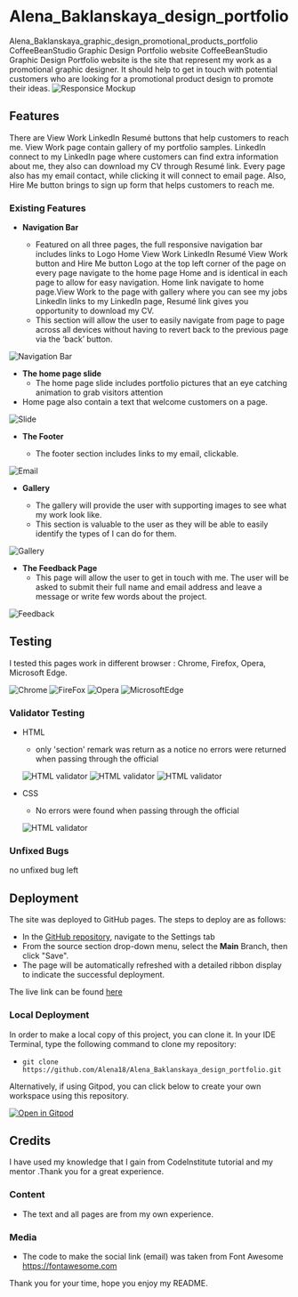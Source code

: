 # Alena_Baklanskaya_design_portfolio
Alena_Baklanskaya_graphic_design_promotional_products_portfolio
CoffeeBeanStudio Graphic Design Portfolio website
CoffeeBeanStudio Graphic Design Portfolio website is the site that represent my work as a promotional graphic designer. It should help to get in touch with potential customers who are looking for a promotional product design to promote their ideas.
![Responsice Mockup](assets/images/.jpg)

## Features 
There are  View Work LinkedIn Resumé buttons that help customers to reach me. View Work page contain gallery of my portfolio samples. LinkedIn connect to my LinkedIn page where customers can find extra information about me, they also can download my CV through Resumé link. Every page also has my email contact, while clicking it will connect to email page. Also, Hire Me button brings to sign up form that helps customers to reach me.

### Existing Features

- __Navigation Bar__

  - Featured on all three pages, the full responsive navigation bar includes links to Logo Home View Work LinkedIn Resumé View Work button and Hire Me button Logo at the top left corner of the page on every page navigate to the home page Home and is identical in each page to allow for easy navigation. Home link navigate to home page.View Work to the page with gallery where you can see my jobs LinkedIn links to my LinkedIn page, Resumé link gives you opportunity to download my CV.
  - This section will allow the user to easily navigate from page to page across all devices without having to revert back to the previous page via the ‘back’ button. 

![Navigation Bar](assets/images/.jpg)

- __The home page slide__
  - The home page slide includes portfolio pictures that  an eye catching animation to grab visitors attention
- Home page also contain a text that welcome customers on a page.

![Slide](assets/images/.jpg)

- __The Footer__ 

  - The footer section includes links to my email, clickable.

![Email](assets/images/.jpg) 

- __Gallery__

  - The gallery will provide the user with supporting images to see what my work look like. 
  - This section is valuable to the user as they will be able to easily identify the types of I can do for them. 

![Gallery](assets/images/.jpg)

- __The Feedback Page__
  - This page will allow the user to get in touch with me. The user will be asked to submit their full name and email address and leave a message or write few words about the project. 

![Feedback](assets/images/.jpg)

## Testing 

I tested this pages work in different browser : Chrome, Firefox, Opera, Microsoft Edge.

![Chrome](assets/images/.jpg)
![FireFox](assets/images/.jpg)
![Opera](assets/images/.jpg)
![MicrosoftEdge](assets/images/.jpg)

### Validator Testing 

- HTML
  - only 'section' remark was return as a notice no errors were returned when passing through the official 

  ![HTML validator](assets/images/.jpg)
  ![HTML validator](assets/images/.jpg)
  ![HTML validator](assets/images/.jpg)
  


- CSS
  - No errors were found when passing through the official

  ![HTML validator](assets/images/.jpg)

### Unfixed Bugs

no unfixed bug left


## Deployment

The site was deployed to GitHub pages. The steps to deploy are as follows: 
  - In the [GitHub repository](https://github.com/Alena18/Alena_Baklanskaya_design_portfolio), navigate to the Settings tab 
  - From the source section drop-down menu, select the **Main** Branch, then click "Save".
  - The page will be automatically refreshed with a detailed ribbon display to indicate the successful deployment.

The live link can be found [here](https://alena18.github.io/Alena_Baklanskaya_design_portfolio)

### Local Deployment

In order to make a local copy of this project, you can clone it. In your IDE Terminal, type the following command to clone my repository:

- `git clone https://github.com/Alena18/Alena_Baklanskaya_design_portfolio.git`

Alternatively, if using Gitpod, you can click below to create your own workspace using this repository.

[![Open in Gitpod](https://gitpod.io/button/open-in-gitpod.svg)](https://gitpod.io/#https://github.com/Alena18/Alena_Baklanskaya_design_portfolio)

## Credits 

I have used my knowledge that I gain from CodeInstitute tutorial and my mentor .Thank you for a great experience. 

### Content 

- The text and all pages are from my own experience. 

### Media

- The code to make the social link (email) was taken from Font Awesome https://fontawesome.com

Thank you for your time, hope you enjoy my README.